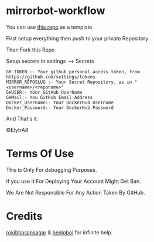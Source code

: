 # mirrorbot-workflow

You can use [this repo](https://github.com/rahulkhatri137/mirrorbot137) as a template

First setup everything then push to your private Repository

Then Fork this Repo

Setup secrets in settings --> Secrets

```text
GH_TOKEN :- Your github personal access token, from https://github.com/settings/tokens
MIRROR_REPOSLUG :- Your Secret Repository, as in "<username>/<reponame>"
GHUSER:- Your GitHub UserName
GHMail:- You GitHub Email Address
Docker_Username:- Your DockerHub Username
Docker_Password:- Your DockerHub Password
```

And That's it.

©ElytrA8

# Terms Of Use 

This is Only For debugging Purposes.

If you use It For Deploying Your Account Might Get Ban.

We Are Not Responsible For Any Action Taken By GitHub.

# Credits

[rokibhasansagar](https://github.com/rokibhasansagar) & [henloboi](https://github.com/JamieHoSzeYui) for infinite help.
